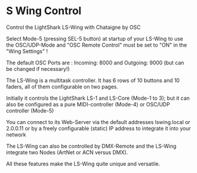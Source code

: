 # S Wing Control
Control the LightShark LS-Wing with Chataigne by OSC

Select Mode-5 (pressing SEL-5 button) at startup of your LS-Wing to use the OSC/UDP-Mode
and "OSC Remote Control" must be set to "ON" in the "Wing Settings" !

The default OSC Ports are :
Incoming: 8000 and Outgoing: 9000 (but can be changed if necessary!)

The LS-Wing is a multitask controller. It has 6 rows of 10 buttons and 10 faders, all of them configurable on two pages.

Initially it controls the LightShark LS-1 and LS-Core (Mode-1 to 3); but it can also be configured as a pure MIDI-controller (Mode-4) or OSC/UDP controller (Mode-5)

You can connect to its Web-Server via the default addresses lswing.local or 2.0.0.11 or by a freely configurable (static) IP address to integrate it into your network

The LS-Wing can also be controlled by DMX-Remote and the LS-Wing integrate two Nodes (ArtNet or ACN versus DMX).

All these features make the LS-Wing quite unique and versatile.  
